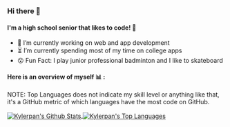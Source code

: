 <!-- # <img align="center" src="images/banner.png"> -->

### Hi there 👋

#### I'm a high school senior that likes to code! 🙂
- 🔭  I’m currently working on web and app development
- ⏳  I’m currently spending most of my time on college apps 
- 😮  Fun Fact: I play junior professional badminton and I like to skateboard

#### Here is an overview of myself 📊 : 
NOTE: Top Languages does not indicate my skill level or anything like that, it's a GitHub metric of which languages have the most code on GitHub.

<a href="#">
  <img align="center" alt="Kylerpan's Github Stats" src="https://github-readme-stats-beige-pi.vercel.app/api?username=kylerpan&show_icons=true&hide_border=true&count_private=true"/>
</a>
<a href="#">
  <img align="center" alt="Kylerpan's Top Languages" src="https://github-readme-stats-beige-pi.vercel.app/api/top-langs/?username=kylerpan&layout=compact"/>
</a>
